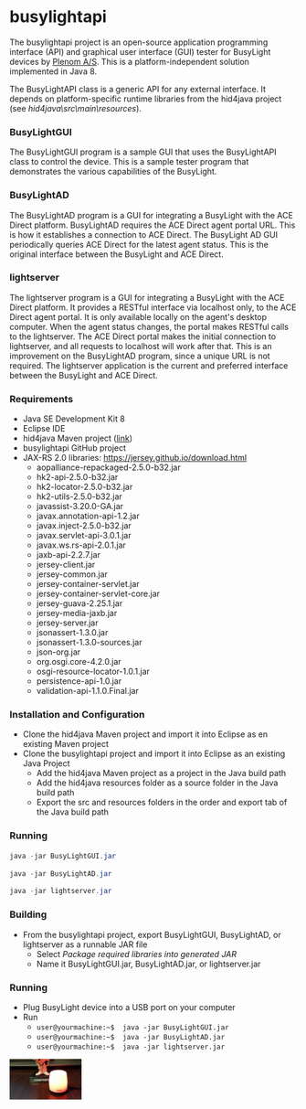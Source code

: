 # busylightapi

The busylightapi project is an open-source application programming interface (API) and graphical user interface (GUI) tester for BusyLight devices by [Plenom A/S](https://www.busylight.com/en_us/). This is a platform-independent solution implemented in Java 8.

The BusyLightAPI class is a generic API for any external interface. It depends on platform-specific runtime libraries from the hid4java project (see *hid4java\src\main\resources*). 

### BusyLightGUI

The BusyLightGUI program is a sample GUI that uses the BusyLightAPI class to control the device. This is a sample tester program that demonstrates the various capabilities of the BusyLight.

### BusyLightAD

The BusyLightAD program is a GUI for integrating a BusyLight with the ACE Direct platform. BusyLightAD requires the ACE Direct agent portal URL. This is how it establishes a connection to ACE Direct. The BusyLight AD GUI periodically queries ACE Direct for the latest agent status. This is the original interface between the BusyLight and ACE Direct.

### lightserver

The lightserver program is a GUI for integrating a BusyLight with the ACE Direct platform. It provides a RESTful interface via localhost only, to the ACE Direct agent portal. It is only available locally on the agent's desktop computer. When the agent status changes, the portal makes RESTful calls to the lightserver. The ACE Direct portal makes the initial connection to lightserver, and all requests to localhost will work after that. This is an improvement on the BusyLightAD program, since a unique URL is not required. The lightserver application is the current and preferred interface between the BusyLight and ACE Direct. 

### Requirements

* Java SE Development Kit 8
* Eclipse IDE
* hid4java Maven project ([link](https://github.com/gary-rowe/hid4java))
* busylightapi GitHub project
* JAX-RS 2.0 libraries: https://jersey.github.io/download.html
    * aopalliance-repackaged-2.5.0-b32.jar
    * hk2-api-2.5.0-b32.jar
    * hk2-locator-2.5.0-b32.jar
    * hk2-utils-2.5.0-b32.jar
    * javassist-3.20.0-GA.jar
    * javax.annotation-api-1.2.jar
    * javax.inject-2.5.0-b32.jar
    * javax.servlet-api-3.0.1.jar
    * javax.ws.rs-api-2.0.1.jar
    * jaxb-api-2.2.7.jar
    * jersey-client.jar
    * jersey-common.jar
    * jersey-container-servlet.jar
    * jersey-container-servlet-core.jar
    * jersey-guava-2.25.1.jar
    * jersey-media-jaxb.jar
    * jersey-server.jar
    * jsonassert-1.3.0.jar
    * jsonassert-1.3.0-sources.jar
    * json-org.jar
    * org.osgi.core-4.2.0.jar
    * osgi-resource-locator-1.0.1.jar
    * persistence-api-1.0.jar
    * validation-api-1.1.0.Final.jar

### Installation and Configuration

* Clone the hid4java Maven project and import it into Eclipse as en existing Maven project
* Clone the busylightapi project and import it into Eclipse as an existing Java Project
  * Add the hid4java Maven project as a project in the Java build path
  * Add the hid4java resources folder as a source folder in the Java build path
  * Export the src and resources folders in the order and export tab of the Java build path

### Running

```java
java -jar BusyLightGUI.jar
```

```java
java -jar BusyLightAD.jar
```

```java
java -jar lightserver.jar 
```	
	
### Building

* From the busylightapi project, export BusyLightGUI, BusyLightAD, or lightserver as a runnable JAR file
  * Select *Package required libraries into generated JAR*
  * Name it BusyLightGUI.jar, BusyLightAD.jar, or lightserver.jar

### Running

* Plug BusyLight device into a USB port on your computer
* Run 
	* ```user@yourmachine:~$  java -jar BusyLightGUI.jar```
	* ```user@yourmachine:~$  java -jar BusyLightAD.jar```
	* ```user@yourmachine:~$  java -jar lightserver.jar```

<p align="left">
	<img src="image/lit.jpg"  width="25%" height="25%" alt="BusyLight Omega"/>
</p>


